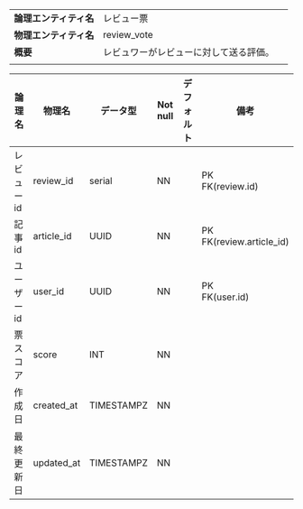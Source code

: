 ||||
|:-|:-|---|
|**論理エンティティ名**|レビュー票|
|**物理エンティティ名**|review_vote|
|**概要**|レビュワーがレビューに対して送る評価。|
|||

|論理名|物理名|データ型|Not null|デフォルト|備考|
|---|---|---|---|---|---|
|レビューid|review_id|serial|NN||PK <br> FK(review.id)|
|記事id|article_id|UUID|NN||PK <br> FK(review.article_id)|
|ユーザーid|user_id|UUID|NN||PK<br> FK(user.id)|
|票スコア|score|INT|NN|||
|作成日|created_at|TIMESTAMPZ|NN|||
|最終更新日|updated_at|TIMESTAMPZ|NN||
